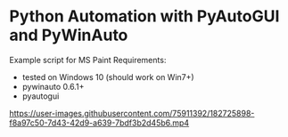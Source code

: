 # Python Automation with PyAutoGUI and PyWinAuto

Example script for MS Paint
Requirements:
  - tested on Windows 10 (should work on Win7+)
  - pywinauto 0.6.1+
  - pyautogui
  
  


https://user-images.githubusercontent.com/75911392/182725898-f8a97c50-7d43-42d9-a639-7bdf3b2d45b6.mp4

